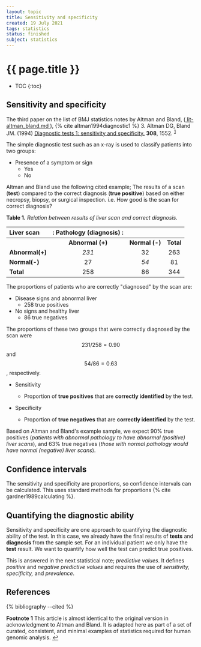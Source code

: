 ```yaml
---
layout: topic
title: Sensitivity and specificity
created: 19 July 2021
tags: statistics
status: finished
subject: statistics
---
```

{{ page.title }}
================

* TOC
{:toc}

## Sensitivity and specificity
The third paper on the list of BMJ statistics notes by Altman and Bland,
([ lit-altman_bland.md ]( https://github.com/DylanLawless/notes/blob/main/202106291417-lit-altman_bland.md )),
{% cite altman1994diagnostic1 %} 3. Altman DG, Bland JM. (1994) <a href="http://www.bmj.com/cgi/content/full/308/6943/1552">
Diagnostic tests 1: sensitivity and specificity.</a> <b>308</b>, 1552.
<sup id="a1">[1](#f1)</sup>

The simple diagnostic test such as an x-ray is used to classify patients into two groups:
* Presence of a symptom or sign
	- Yes
	- No

Altman and Bland use the following cited example;
The results of a scan (**test**) compared to the correct diagnosis (**true positive**) based on either necropsy, biopsy, or surgical inspection. 
i.e. How good is the scan for correct diagnosis?

**Table 1.** _Relation between results of liver scan and correct diagnosis._

<div class="table-wrapper" markdown="block">

| Liver scan 	|: Pathology (diagnosis) :|||
|:---|:---:|:---:|:---:|
|					| **Abnormal (+)**	| **Normal (-)**	| **Total** |
| **Abnormal(+)**	| _231_				| 32				| 263 |
| **Normal(-)**		| 27				| _54_				| 81 |
| **Total**			| 258				| 86				| 344 |

</div>

The proportions of patients who are correctly "diagnosed" by the scan are:
* Disease signs and abnormal liver
	- 258 true positives
* No signs and healthy liver
	- 86 true negatives

The proportions of these two groups that were correctly diagnosed by the scan were $$231/258=0.90$$ and $$54/86=0.63$$, respectively. 

* Sensitivity 
	- Proportion of **true positives** that are **correctly identified** by the test.

* Specificity 
	- Proportion of **true negatives** that are **correctly identified** by the test.

Based on Altman and Bland's example sample, 
we expect 90% true positives (_patients with abnormal pathology to have abnormal (positive) liver scans_), 
and 63% true negatives (_those with normal pathology would have normal (negative) liver scans_).

## Confidence intervals
The sensitivity and specificity are proportions, so confidence intervals can be calculated.
This uses standard methods for proportions
{% cite gardner1989calculating %}.

## Quantifying the diagnostic ability
Sensitivity and specificity are one approach to quantifying the diagnostic ability of the test.
In this case, we already have the final results of **tests** and **diagnosis** from the sample set.
For an individual patient we only have the **test** result.
We want to quantify how well the test can predict true positives.

This is answered in the next statistical note; _predictive values_.
It defines _positive_ and _negative predictive values_ and requires the use of _sensitivity,_ _specificity,_ and _prevalence_.

## References 

{% bibliography --cited %}

**Footnote**
<b id="f1">1</b> This article is almost identical to the original version in acknowledgment to Altman and Bland. It is adapted here as part of a set of curated, consistent, and minimal examples of statistics required for human genomic analysis.
[↩](#a1)
